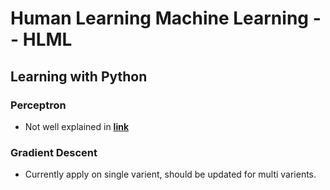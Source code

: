 # Human Learning Machine Learning -- HLML
## Learning with Python
### Perceptron
* Not well explained in [__link__](https://ckmarkoh.github.io/blog/2014/03/15/machine-learning-perceptron-algorithm/)
### Gradient Descent
* Currently apply on single varient, should be updated for multi varients.